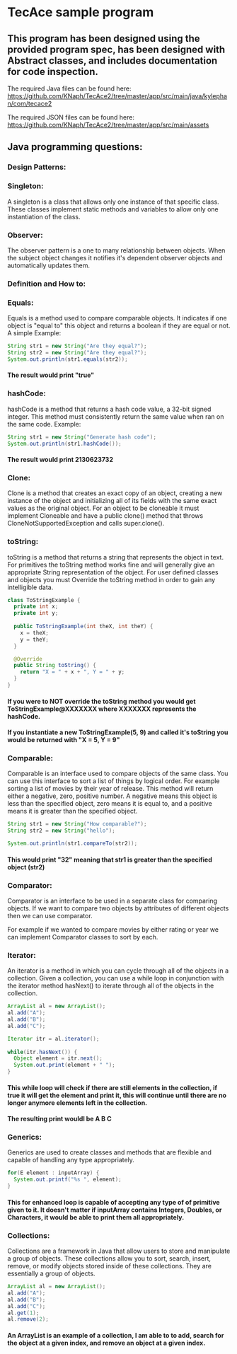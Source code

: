# TecAce sample program
## This program has been designed using the provided program spec, has been designed with Abstract classes, and includes documentation for code inspection.

The required Java files can be found here:
https://github.com/KNaph/TecAce2/tree/master/app/src/main/java/kylephan/com/tecace2

The required JSON files can be found here:
https://github.com/KNaph/TecAce2/tree/master/app/src/main/assets

## Java programming questions:

### Design Patterns:
### Singleton: 
A singleton is a class that allows only one instance of that specific class. These classes implement static methods and variables to allow only one instantiation of the class.

### Observer:
The observer pattern is a one to many relationship between objects. When the subject object changes it notifies it's dependent observer objects and automatically updates them. 

### Definition and How to:
### Equals:
Equals is a method used to compare comparable objects. It indicates if one object is "equal to" this object and returns a boolean if they are equal or not. A simple 
Example:

```Java
String str1 = new String("Are they equal?");
String str2 = new String("Are they equal?");
System.out.println(str1.equals(str2));
```
#### The result would print "true"

### hashCode:
hashCode is a method that returns a hash code value, a 32-bit signed integer. This method must consistently return the same value when ran on the same code.
Example:
```Java
String str1 = new String("Generate hash code");
System.out.println(str1.hashCode());
```
#### The result would print 2130623732

### Clone:
Clone is a method that creates an exact copy of an object, creating a new instance of the object and initializing all of its fields with the same exact values as the original object. 
For an object to be cloneable it must implement Cloneable and have a public clone() method that throws CloneNotSupportedException and calls super.clone().

### toString:
toString is a method that returns a string that represents the object in text. For primitives the toString method works fine and will generally give an appropriate String representation of the object. For user defined classes and objects you must Override the toString method in order to gain any intelligible data.
```Java
class ToStringExample {
  private int x;
  private int y;
  
  public ToStringExample(int theX, int theY) {
    x = theX;
    y = theY;
  }

  @Override
  public String toString() {
    return "X = " + x + ", Y = " + y;
  }
}
```
#### If you were to NOT override the toString method you would get ToStringExample@XXXXXXX where XXXXXXX represents the hashCode.
#### If you instantiate a new ToStringExample(5, 9) and called it's toString you would be returned with "X = 5, Y = 9"

### Comparable:
Comparable is an interface used to compare objects of the same class. You can use this interface to sort a list of things by logical order. For example sorting a list of movies by their year of release. This method will return either a negative, zero, positive number. A negative means this object is less than the specified object, zero means it is equal to, and a positive means it is greater than the specified object.

```Java
String str1 = new String("How comparable?");
String str2 = new String("hello");

System.out.println(str1.compareTo(str2));
```
#### This would print "32" meaning that str1 is greater than the specified object (str2)

### Comparator:
Comparator is an interface to be used in a separate class for comparing objects. If we want to compare two objects by attributes of different objects then we can use comparator. 

For example if we wanted to compare movies by either rating or year we can implement Comparator classes to sort by each.

### Iterator:
An iterator is a method in which you can cycle through all of the objects in a collection. 
Given a collection, you can use a while loop in conjunction with the iterator method hasNext() to iterate through all of the objects in the collection.

```Java
ArrayList al = new ArrayList();
al.add("A");
al.add("B");
al.add("C");

Iterator itr = al.iterator();
      
while(itr.hasNext()) {
  Object element = itr.next();
  System.out.print(element + " ");
}
```
#### This while loop will check if there are still elements in the collection, if true it will get the element and print it, this will continue until there are no longer anymore elements left in the collection.

#### The resulting print wouldl be A B C

### Generics:
Generics are used to create classes and methods that are flexible and capable of handling any type appropriately.
```Java
for(E element : inputArray) {
  System.out.printf("%s ", element);
}
```
#### This for enhanced loop is capable of accepting any type of of primitive given to it. It doesn't matter if inputArray contains Integers, Doubles, or Characters, it would be able to print them all appropriately.

### Collections:
Collections are a framework in Java that allow users to store and manipulate a group of objects. These collections allow you to sort, search, insert, remove, or modify objects stored inside of these collections. They are essentially a group of objects.

```Java
ArrayList al = new ArrayList();
al.add("A");
al.add("B");
al.add("C");
al.get(1);
al.remove(2);
```
#### An ArrayList is an example of a collection, I am able to to add, search for the object at a given index, and remove an object at a given index.
